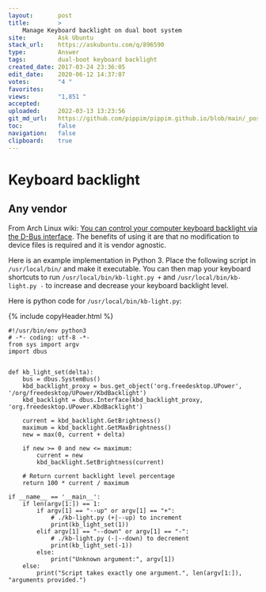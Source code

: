 ```yaml
---
layout:       post
title:        >
    Manage Keyboard backlight on dual boot system
site:         Ask Ubuntu
stack_url:    https://askubuntu.com/q/896590
type:         Answer
tags:         dual-boot keyboard backlight
created_date: 2017-03-24 23:36:05
edit_date:    2020-06-12 14:37:07
votes:        "4 "
favorites:    
views:        "1,851 "
accepted:     
uploaded:     2022-03-13 13:23:56
git_md_url:   https://github.com/pippim/pippim.github.io/blob/main/_posts/2017/2017-03-24-Manage-Keyboard-backlight-on-dual-boot-system.md
toc:          false
navigation:   false
clipboard:    true
---
```


# Keyboard backlight

## Any vendor

From Arch Linux wiki: [You can control your computer keyboard backlight via the D-Bus interface][1]. The benefits of using it are that no modification to device files is required and it is vendor agnostic.

Here is an example implementation in Python 3. Place the following script in  `/usr/local/bin/` and make it executable. You can then map your keyboard shortcuts to run `/usr/local/bin/kb-light.py +` and `/usr/local/bin/kb-light.py -` to increase and decrease your keyboard backlight level.

Here is python code for `/usr/local/bin/kb-light.py`:




{% include copyHeader.html %}
``` python3
#!/usr/bin/env python3
# -*- coding: utf-8 -*-    
from sys import argv
import dbus


def kb_light_set(delta):
    bus = dbus.SystemBus()
    kbd_backlight_proxy = bus.get_object('org.freedesktop.UPower', '/org/freedesktop/UPower/KbdBacklight')
    kbd_backlight = dbus.Interface(kbd_backlight_proxy, 'org.freedesktop.UPower.KbdBacklight')

    current = kbd_backlight.GetBrightness()
    maximum = kbd_backlight.GetMaxBrightness()
    new = max(0, current + delta)

    if new >= 0 and new <= maximum:
        current = new
        kbd_backlight.SetBrightness(current)

    # Return current backlight level percentage
    return 100 * current / maximum

if __name__ == '__main__':
    if len(argv[1:]) == 1:
        if argv[1] == "--up" or argv[1] == "+":
            # ./kb-light.py (+|--up) to increment
            print(kb_light_set(1))
        elif argv[1] == "--down" or argv[1] == "-":
            # ./kb-light.py (-|--down) to decrement
            print(kb_light_set(-1))
        else:
            print("Unknown argument:", argv[1])
    else:
        print("Script takes exactly one argument.", len(argv[1:]), "arguments provided.")
```


  [1]: https://wiki.archlinux.org/index.php/Keyboard_backlight
